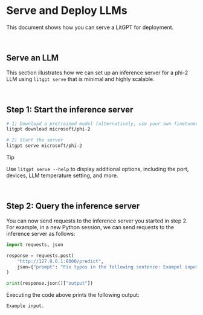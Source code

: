 # Serve and Deploy LLMs

This document shows how you can serve a LitGPT for deployment. 

&nbsp;
## Serve an LLM

This section illustrates how we can set up an inference server for a phi-2 LLM using `litgpt serve` that is minimal and highly scalable.


&nbsp;
## Step 1: Start the inference server


```bash
# 1) Download a pretrained model (alternatively, use your own finetuned model)
litgpt download microsoft/phi-2

# 2) Start the server
litgpt serve microsoft/phi-2
```

> [!TIP]
> Use `litgpt serve --help` to display additional options, including the port, devices, LLM temperature setting, and more.


&nbsp;
## Step 2: Query the inference server

You can now send requests to the inference server you started in step 2. For example, in a new Python session, we can send requests to the inference server as follows:


```python
import requests, json

response = requests.post(
    "http://127.0.0.1:8000/predict", 
    json={"prompt": "Fix typos in the following sentence: Exampel input"}
)

print(response.json()["output"])
```

Executing the code above prints the following output:

```
Example input.
```
